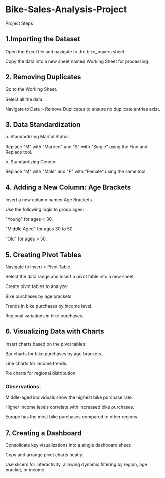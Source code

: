 # Bike-Sales-Analysis-Project
Project Steps

## 1.Importing the Dataset

Open the Excel file and navigate to the bike_buyers sheet.

Copy the data into a new sheet named Working Sheet for processing.

## 2. Removing Duplicates

Go to the Working Sheet.

Select all the data.

Navigate to Data > Remove Duplicates to ensure no duplicate entries exist.

## 3. Data Standardization

a. Standardizing Marital Status

Replace "M" with "Married" and "S" with "Single" using the Find and Replace tool.

b. Standardizing Gender

Replace "M" with "Male" and "F" with "Female" using the same tool.

## 4. Adding a New Column: Age Brackets

Insert a new column named Age Brackets.

Use the following logic to group ages:

"Young" for ages < 30.

"Middle Aged" for ages 30 to 50.

"Old" for ages > 50.

## 5. Creating Pivot Tables

Navigate to Insert > Pivot Table.

Select the data range and insert a pivot table into a new sheet.

Create pivot tables to analyze:

Bike purchases by age brackets.

Trends in bike purchases by income level.

Regional variations in bike purchases.

## 6. Visualizing Data with Charts

Insert charts based on the pivot tables:

Bar charts for bike purchases by age brackets.

Line charts for income trends.

Pie charts for regional distribution.

### Observations:

Middle-aged individuals show the highest bike purchase rate.

Higher income levels correlate with increased bike purchases.

Europe has the most bike purchases compared to other regions.

## 7. Creating a Dashboard

Consolidate key visualizations into a single dashboard sheet:

Copy and arrange pivot charts neatly.

Use slicers for interactivity, allowing dynamic filtering by region, age bracket, or income.
